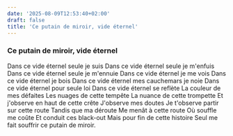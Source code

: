 ```yaml
---
date: '2025-08-09T12:53:40+02:00'
draft: false
title: 'Ce putain de miroir, vide éternel'
---
```


### Ce putain de miroir, vide éternel

Dans ce vide éternel seule je suis
Dans ce vide éternel seule je m'enfuis
Dans ce vide éternel seule je m'ennuie 
Dans ce vide éternel je me vois
Dans ce vide éternel je bois
Dans ce vide éternel mes cauchemars je noie
Dans ce vide éternel pour seule loi
Dans ce vide éternel se reflète 
La couleur de mes défaites
Les nuages de cette tempête 
La nuance de cette trompette 
Et j'observe en haut de cette crête 
J'observe mes doutes
Je t'observe partir sur cette route
Tandis que ma déroute
Me menât à cette route
Où souffle me coûte
Et conduit ces black-out
Mais pour fin de cette histoire 
Seul me fait souffrir ce putain de miroir.
